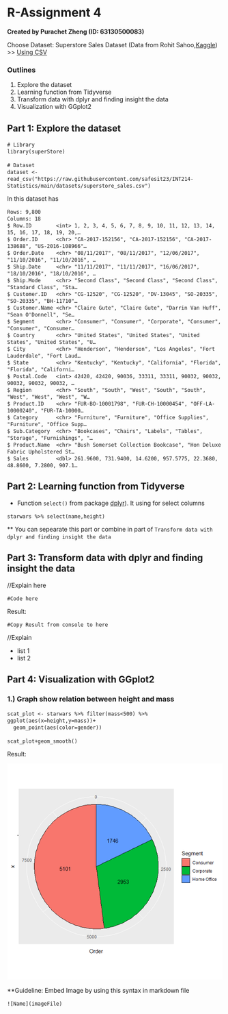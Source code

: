 # R-Assignment 4

**Created by Purachet Zheng (ID: 63130500083)**

Choose Dataset:
Superstore Sales Dataset (Data from Rohit Sahoo,[Kaggle](https://www.kaggle.com/rohitsahoo/sales-forecasting)) >> [Using CSV](https://raw.githubusercontent.com/safesit23/INT214-Statistics/main/datasets/superstore_sales.csv)


### Outlines
1. Explore the dataset
2. Learning function from Tidyverse
3. Transform data with dplyr and finding insight the data
4. Visualization with GGplot2

## Part 1: Explore the dataset

```	
# Library
library(superStore)

# Dataset
dataset <- read_csv("https://raw.githubusercontent.com/safesit23/INT214-Statistics/main/datasets/superstore_sales.csv")
```

In this dataset has
```
Rows: 9,800
Columns: 18
$ Row.ID        <int> 1, 2, 3, 4, 5, 6, 7, 8, 9, 10, 11, 12, 13, 14, 15, 16, 17, 18, 19, 20,…
$ Order.ID      <chr> "CA-2017-152156", "CA-2017-152156", "CA-2017-138688", "US-2016-108966"…
$ Order.Date    <chr> "08/11/2017", "08/11/2017", "12/06/2017", "11/10/2016", "11/10/2016", …
$ Ship.Date     <chr> "11/11/2017", "11/11/2017", "16/06/2017", "18/10/2016", "18/10/2016", …
$ Ship.Mode     <chr> "Second Class", "Second Class", "Second Class", "Standard Class", "Sta…
$ Customer.ID   <chr> "CG-12520", "CG-12520", "DV-13045", "SO-20335", "SO-20335", "BH-11710"…
$ Customer.Name <chr> "Claire Gute", "Claire Gute", "Darrin Van Huff", "Sean O'Donnell", "Se…
$ Segment       <chr> "Consumer", "Consumer", "Corporate", "Consumer", "Consumer", "Consumer…
$ Country       <chr> "United States", "United States", "United States", "United States", "U…
$ City          <chr> "Henderson", "Henderson", "Los Angeles", "Fort Lauderdale", "Fort Laud…
$ State         <chr> "Kentucky", "Kentucky", "California", "Florida", "Florida", "Californi…
$ Postal.Code   <int> 42420, 42420, 90036, 33311, 33311, 90032, 90032, 90032, 90032, 90032, …
$ Region        <chr> "South", "South", "West", "South", "South", "West", "West", "West", "W…
$ Product.ID    <chr> "FUR-BO-10001798", "FUR-CH-10000454", "OFF-LA-10000240", "FUR-TA-10000…
$ Category      <chr> "Furniture", "Furniture", "Office Supplies", "Furniture", "Office Supp…
$ Sub.Category  <chr> "Bookcases", "Chairs", "Labels", "Tables", "Storage", "Furnishings", "…
$ Product.Name  <chr> "Bush Somerset Collection Bookcase", "Hon Deluxe Fabric Upholstered St…
$ Sales         <dbl> 261.9600, 731.9400, 14.6200, 957.5775, 22.3680, 48.8600, 7.2800, 907.1…
```


## Part 2: Learning function from Tidyverse

- Function `select()` from package [dplyr](https://dplyr.tidyverse.org/articles/dplyr.html#select-columns-with-select)). It using for select columns

```
starwars %>% select(name,height)
```
** You can sepearate this part or combine in part of `Transform data with dplyr and finding insight the data`

## Part 3: Transform data with dplyr and finding insight the data

//Explain here

```
#Code here
```

Result:

```
#Copy Result from console to here
```
//Explain

- list 1
- list 2

## Part 4: Visualization with GGplot2
### 1.) Graph show relation between height and mass
```
scat_plot <- starwars %>% filter(mass<500) %>% ggplot(aes(x=height,y=mass))+
  geom_point(aes(color=gender))

scat_plot+geom_smooth()
```
Result:

![Graph 1](graph1.png)

**Guideline:
Embed Image by using this syntax in markdown file
````
![Name](imageFile)
````